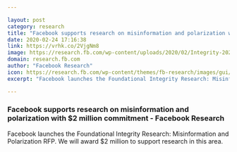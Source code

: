 ```yaml
---

layout: post
category: research
title: "Facebook supports research on misinformation and polarization with $2 million commitment - Facebook Research"
date: 2020-02-24 17:16:38
link: https://vrhk.co/2VjgNm8
image: https://research.fb.com/wp-content/uploads/2020/02/Integrity-2020_hero.png
domain: research.fb.com
author: "Facebook Research"
icon: https://research.fb.com/wp-content/themes/fb-research/images/gui/facebook.ico
excerpt: "Facebook launches the Foundational Integrity Research: Misinformation and Polarization RFP. We will award $2 million to support research in this area."

---
```


### Facebook supports research on misinformation and polarization with $2 million commitment - Facebook Research

Facebook launches the Foundational Integrity Research: Misinformation and Polarization RFP. We will award $2 million to support research in this area.